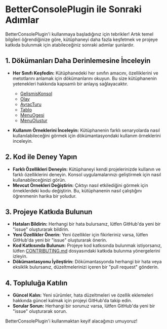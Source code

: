 # BetterConsolePlugin ile Sonraki Adımlar

BetterConsolePlugin'i kullanmaya başladığınız için tebrikler! Artık temel bilgileri öğrendiğinize göre, kütüphaneyi daha fazla keşfetmek ve projeye katkıda bulunmak için atabileceğiniz sonraki adımlar şunlardır.

## 1. Dökümanları Daha Derinlemesine İnceleyin

*   **Her Sınıfı Keşfedin:** Kütüphanedeki her sınıfın amacını, özelliklerini ve metotlarını anlamak için dökümanlarını okuyun. Bu size kütüphanenin yetenekleri hakkında kapsamlı bir anlayış sağlayacaktır.
    *   [GelismisKonsol](https://github.com/Akashe0106/BetterConsolePlugin/blob/main/DOCUMENTS/BetterConsoleTR/v1.0.0/Klavuz/GelismisKonsol.md)
    *   [Olay](https://github.com/Akashe0106/BetterConsolePlugin/blob/main/DOCUMENTS/BetterConsoleTR/v1.0.0/Klavuz/Olay.md)
    *   [AyracTuru](https://github.com/Akashe0106/BetterConsolePlugin/blob/main/DOCUMENTS/BetterConsoleTR/v1.0.0/Klavuz/AyracTuru.md)
    *   [Tablo](https://github.com/Akashe0106/BetterConsolePlugin/blob/main/DOCUMENTS/BetterConsoleTR/v1.0.0/Klavuz/Tablo.md)
    *   [MenuOgesi](https://github.com/Akashe0106/BetterConsolePlugin/blob/main/DOCUMENTS/BetterConsoleTR/v1.0.0/Klavuz/MenuOgesi.md)
    *   [MenuOlustur](https://github.com/Akashe0106/BetterConsolePlugin/blob/main/DOCUMENTS/BetterConsoleTR/v1.0.0/Klavuz/MenuOlustur.md)

*   **Kullanım Örneklerini İnceleyin:** Kütüphanenin farklı senaryolarda nasıl kullanılabileceğini görmek için dökümantasyondaki kullanım örneklerini inceleyin.

## 2. Kod ile Deney Yapın

*   **Farklı Özellikleri Deneyin:** Kütüphaneyi kendi projelerinizde kullanın ve farklı özelliklerini deneyin. Konsol uygulamalarınızı geliştirmek için nasıl kullanabileceğinizi görün.
*   **Mevcut Örnekleri Değiştirin:** Çıktıyı nasıl etkilediğini görmek için örneklerdeki kodu değiştirin. Bu, kütüphanenin nasıl çalıştığını öğrenmenin harika bir yoludur.

## 3. Projeye Katkıda Bulunun

*   **Hataları Bildirin:** Herhangi bir hata bulursanız, lütfen GitHub'da yeni bir "issue" oluşturarak bildirin.
*   **Yeni Özellikler Önerin:** Yeni özellikler için fikirleriniz varsa, lütfen GitHub'da yeni bir "issue" oluşturarak önerin.
*   **Kod Katkısında Bulunun:** Projeye kod katkısında bulunmak istiyorsanız, lütfen [CONTRIBUTING.md](https://github.com/Akashe0106/BetterConsolePlugin/blob/main/CONTRIBUTING.md) dosyasındaki katkıda bulunma yönergelerini izleyin.
*   **Dökümantasyonu İyileştirin:** Dökümantasyonda herhangi bir hata veya eksiklik bulursanız, düzeltmelerinizi içeren bir "pull request" gönderin.

## 4. Topluluğa Katılın

*   **Güncel Kalın:** Yeni sürümler, hata düzeltmeleri ve özellik eklemeleri hakkında güncel kalmak için projeyi GitHub'da takip edin.
*   **Sorular Sorun:** Herhangi bir sorunuz varsa, lütfen GitHub'da yeni bir "issue" oluşturarak sorun.

BetterConsolePlugin'i kullanmaktan keyif alacağınızı umuyoruz!
